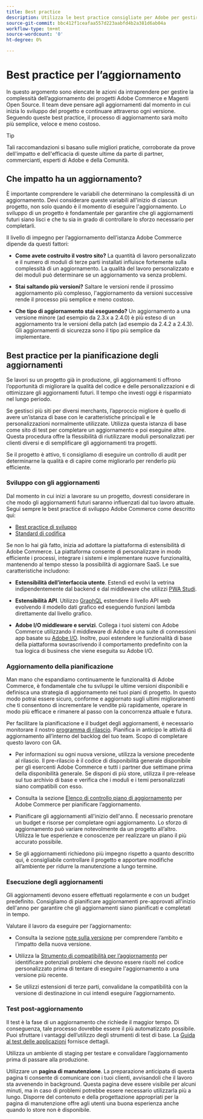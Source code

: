 ```yaml
---
title: Best practice
description: Utilizza le best practice consigliate per Adobe per gestire il processo di aggiornamento dei progetti Adobe Commerce e Magenti Open Source.
source-git-commit: bbc412f1ceafaa557d223aabfd4b2a381d6ab04a
workflow-type: tm+mt
source-wordcount: '0'
ht-degree: 0%

---
```



# Best practice per l’aggiornamento

In questo argomento sono elencate le azioni da intraprendere per gestire la complessità dell’aggiornamento dei progetti Adobe Commerce e Magenti Open Source. Il team deve pensare agli aggiornamenti dal momento in cui inizia lo sviluppo del progetto e continuare attraverso ogni versione. Seguendo queste best practice, il processo di aggiornamento sarà molto più semplice, veloce e meno costoso.

>[!TIP]
>
>Tali raccomandazioni si basano sulle migliori pratiche, corroborate da prove dell&#39;impatto e dell&#39;efficacia di queste ultime da parte di partner, commercianti, esperti di Adobe e della Comunità.

## Che impatto ha un aggiornamento?

È importante comprendere le variabili che determinano la complessità di un aggiornamento. Devi considerare queste variabili all&#39;inizio di ciascun progetto, non solo quando è il momento di eseguire l&#39;aggiornamento. Lo sviluppo di un progetto è fondamentale per garantire che gli aggiornamenti futuri siano lisci e che tu sia in grado di controllare lo sforzo necessario per completarli.

Il livello di impegno per l’aggiornamento dell’istanza Adobe Commerce dipende da questi fattori:

- **Come avete costruito il vostro sito?** La quantità di lavoro personalizzato e il numero di moduli di terze parti installati influisce fortemente sulla complessità di un aggiornamento. La qualità del lavoro personalizzato e dei moduli può determinare se un aggiornamento va senza problemi.

- **Stai saltando più versioni?** Saltare le versioni rende il prossimo aggiornamento più complesso, l&#39;aggiornamento da versioni successive rende il processo più semplice e meno costoso.

- **Che tipo di aggiornamento stai eseguendo?** Un aggiornamento a una versione minore (ad esempio da 2.3.x a 2.4.0) è più esteso di un aggiornamento tra le versioni della patch (ad esempio da 2.4.2 a 2.4.3). Gli aggiornamenti di sicurezza sono il tipo più semplice da implementare.

## Best practice per la pianificazione degli aggiornamenti

Se lavori su un progetto già in produzione, gli aggiornamenti ti offrono l’opportunità di migliorare la qualità del codice e delle personalizzazioni e di ottimizzare gli aggiornamenti futuri. Il tempo che investi oggi è risparmiato nel lungo periodo.

Se gestisci più siti per diversi merchants, l’approccio migliore è quello di avere un’istanza di base con le caratteristiche principali e le personalizzazioni normalmente utilizzate. Utilizza questa istanza di base come sito di test per completare un aggiornamento e poi eseguine altre. Questa procedura offre la flessibilità di riutilizzare moduli personalizzati per clienti diversi e di semplificare gli aggiornamenti tra progetti.

Se il progetto è attivo, ti consigliamo di eseguire un controllo di audit per determinarne la qualità e di capire come migliorarlo per renderlo più efficiente.

### Sviluppo con gli aggiornamenti

Dal momento in cui inizi a lavorare su un progetto, dovresti considerare in che modo gli aggiornamenti futuri saranno influenzati dal tuo lavoro attuale. Segui sempre le best practice di sviluppo Adobe Commerce come descritto qui:

- [Best practice di sviluppo](https://devdocs.magento.com/guides/v2.4/ext-best-practices/bk-ext-best-practices.html)
- [Standard di codifica](https://devdocs.magento.com/guides/v2.4/coding-standards/bk-coding-standards.html)

Se non lo hai già fatto, inizia ad adottare la piattaforma di estensibilità di Adobe Commerce. La piattaforma consente di personalizzare in modo efficiente i processi, integrare i sistemi e implementare nuove funzionalità, mantenendo al tempo stesso la possibilità di aggiornare SaaS. Le sue caratteristiche includono:

- **Estensibilità dell’interfaccia utente**. Estendi ed evolvi la vetrina indipendentemente dal backend e dal middleware che utilizzi [PWA Studi](https://developer.adobe.com/commerce/pwa-studio/).

- **Estensibilità API**. Utilizzo [GraphQL](https://devdocs.magento.com/guides/v2.4/graphql/index.html) estendere il livello API web evolvendo il modello dati grafico ed eseguendo funzioni lambda direttamente dal livello grafico.

- **Adobe I/O middleware e servizi**. Collega i tuoi sistemi con Adobe Commerce utilizzando il middleware di Adobe e una suite di connessioni app basate su [Adobe I/O](https://www.adobe.io/). Inoltre, puoi estendere le funzionalità di base della piattaforma sovrascrivendo il comportamento predefinito con la tua logica di business che viene eseguita su Adobe I/O.

### Aggiornamento della pianificazione

Man mano che espandiamo continuamente le funzionalità di Adobe Commerce, è fondamentale che tu sviluppi le ultime versioni disponibili e definisca una strategia di aggiornamento nei tuoi piani di progetto. In questo modo potrai essere sicuro, conforme e aggiornato sugli ultimi miglioramenti che ti consentono di incrementare le vendite più rapidamente, operare in modo più efficace e rimanere al passo con la concorrenza attuale e futura.

Per facilitare la pianificazione e il budget degli aggiornamenti, è necessario monitorare il nostro [programma di rilascio](https://devdocs.magento.com/release). Pianifica in anticipo le attività di aggiornamento all’interno del backlog del tuo team. Scopo di completare questo lavoro con GA.

- Per informazioni su ogni nuova versione, utilizza la versione precedente al rilascio. Il pre-rilascio è il codice di disponibilità generale disponibile per gli esercenti Adobe Commerce e tutti i partner due settimane prima della disponibilità generale. Se disponi di più store, utilizza il pre-release sul tuo archivio di base e verifica che i moduli e i temi personalizzati siano compatibili con esso.

- Consulta la sezione [Elenco di controllo piano di aggiornamento](https://support.magento.com/hc/en-us/articles/360057968951) per Adobe Commerce per pianificare l’aggiornamento.

- Pianificare gli aggiornamenti all&#39;inizio dell&#39;anno. È necessario prenotare un budget e risorse per completare ogni aggiornamento. Lo sforzo di aggiornamento può variare notevolmente da un progetto all’altro. Utilizza le tue esperienze e conoscenze per realizzare un piano il più accurato possibile.

- Se gli aggiornamenti richiedono più impegno rispetto a quanto descritto qui, è consigliabile controllare il progetto e apportare modifiche all’ambiente per ridurre la manutenzione a lungo termine.

### Esecuzione degli aggiornamenti

Gli aggiornamenti devono essere effettuati regolarmente e con un budget predefinito. Consigliamo di pianificare aggiornamenti pre-approvati all&#39;inizio dell&#39;anno per garantire che gli aggiornamenti siano pianificati e completati in tempo.

Valutare il lavoro da eseguire per l’aggiornamento:

- Consulta la sezione [note sulla versione](https://devdocs.magento.com/guides/v2.4/release-notes/bk-release-notes.html) per comprendere l’ambito e l’impatto della nuova versione.

- Utilizza la [Strumento di compatibilità per l’aggiornamento](../upgrade-compatibility-tool/overview.md) per identificare potenziali problemi che devono essere risolti nel codice personalizzato prima di tentare di eseguire l&#39;aggiornamento a una versione più recente.

- Se utilizzi estensioni di terze parti, convalidane la compatibilità con la versione di destinazione in cui intendi eseguire l’aggiornamento.

### Test post-aggiornamento

Il test è la fase di un aggiornamento che richiede il maggior tempo. Di conseguenza, tale processo dovrebbe essere il più automatizzato possibile. Puoi sfruttare i vantaggi dell’utilizzo degli strumenti di test di base. La [Guida al test delle applicazioni](https://devdocs.magento.com/guides/v2.4/test/testing.html) fornisce dettagli.

Utilizza un ambiente di staging per testare e convalidare l’aggiornamento prima di passare alla produzione.

Utilizzare un **pagina di manutenzione**. La preparazione anticipata di questa pagina ti consente di comunicare con i tuoi clienti, avvisandoli che il lavoro sta avvenendo in background. Questa pagina deve essere visibile per alcuni minuti, ma in caso di problemi potrebbe essere necessario utilizzarla più a lungo. Disporre del contenuto e della progettazione appropriati per la pagina di manutenzione offre agli utenti una buona esperienza anche quando lo store non è disponibile.
